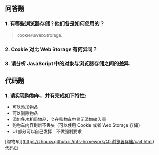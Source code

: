 ## 问答题
### 1. 有哪些浏览器存储？他们各是如何使用的？  
>cookie和WebStrorage.



### 2. Cookie 对比 Web Storage 有何异同？  


### 3. 请分析 JavaScript 中的对象与浏览器存储之间的差异.  

## 代码题
### 1. 请实现购物车，并有完成如下特性:  
* 可以添加物品
* 可以删除物品
* 添加多次相同物品，会在购物车中显示添加输入量
* 购物车内容刷新不丢失（可以使用 Cookie 或者 Web Storage 存储）
* UI 部分可以自己发挥，不做强制要求

[购物车]](https://zhouxv.github.io/mfs-homework/40.浏览器存储/cart.html)   
[代码页](https://github.com/zhouxv/mfs-homework/blob/master/40.浏览器存储/cart.html)